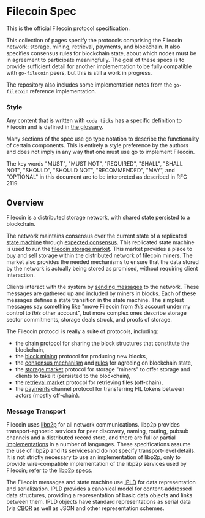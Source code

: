 # Filecoin Spec

This is the official Filecoin protocol specification.

This collection of pages specify the protocols comprising the Filecoin network: storage, mining, retrieval, payments, and blockchain. It also specifies consensus rules for blockchain state, about which nodes must be in agreement to participate meaningfully. The goal of these specs is to provide sufficient detail for another implementation to be fully compatible with `go-filecoin` peers, but this is still a work in progress.

The repository also includes some implementation notes from the `go-filecoin` reference implementation.


### Style
Any content that is written with `code ticks` has a specific definition to Filecoin and is defined in [the glossary](definitions.md).

Many sections of the spec use go type notation to describe the functionality of certain components. This is entirely a style preference by the authors and does not imply in any way that one must use go to implement Filecoin. 

The key words "MUST", "MUST NOT", "REQUIRED", "SHALL", "SHALL NOT", "SHOULD", "SHOULD NOT", "RECOMMENDED",  "MAY", and "OPTIONAL" in this document are to be interpreted as described in RFC 2119.


## Overview

Filecoin is a distributed storage network, with shared state persisted to a blockchain. 

The network maintains consensus over the current state of a replicated [state machine](state-machine.md) through [expected consensus](expected-consensus.md). This replicated state machine is used to run the [filecoin storage market](storage-market.md). This market provides a place to buy and sell storage within the distributed network of filecoin miners. The market also provides the needed mechanisms to ensure that the data stored by the network is actually being stored as promised, without requiring client interaction.

Clients interact with the system by [sending messages](data-propogation.md#message-propogation) to the network. These messages are gathered up and included by miners in blocks. Each of these messages defines a state transition in the state machine. The simplest messages say something like "move Filecoin from *this* account under my control to *this* other account", but more complex ones describe storage sector commitments, storage deals struck, and proofs of storage.

The Filecoin protocol is really a suite of protocols, including:
- the chain protocol for sharing the block structures that constitute the blockchain,
- the [block mining](mining.md) protocol for producing new blocks,
- the [consensus mechanism](expected-consensus.md) and [rules](validation.md) for agreeing on blockchain state,
- the [storage market](storage-market.md) protocol for storage "miners" to offer storage and clients to take it (persisted to the blockchain),
- the [retrieval market](retrieval-market.md) protocol for retrieving files (off-chain),
- the [payments](payments.md) channel protocol for transferring FIL tokens between actors (mostly off-chain). 

### Message Transport

Filecoin uses [libp2p](https://libp2p.io) for all network communications. libp2p provides transport-agnostic services for peer discovery, naming, routing, pubsub channels and a distributed record store, and there are full or partial [implementations](https://libp2p.io/implementations/) in a number of languages. These specifications assume the use of libp2p and its servicesand do not specify transport-level details. It is not strictly necessary to use an implementation of libp2p, only to provide wire-compatible implementation of the libp2p services used by Filecoin; refer to the [libp2p specs](https://github.com/libp2p/specs).

The Filecoin messages and state machine use [IPLD](https://ipld.io) for data representation and serialization. IPLD provides a canonical model for content-addressed data structures, providing a representation of basic data objects and links between them. IPLD objects have standard representations as serial data (via [CBOR](http://cbor.io/) as well as JSON and other representation schemes.

